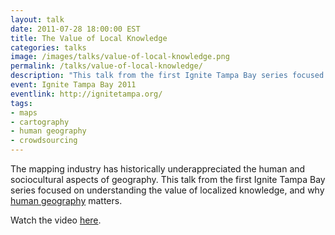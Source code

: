 ```yaml
---
layout: talk
date: 2011-07-28 18:00:00 EST
title: The Value of Local Knowledge
categories: talks
image: /images/talks/value-of-local-knowledge.png
permalink: /talks/value-of-local-knowledge/
description: "This talk from the first Ignite Tampa Bay series focused on understanding the value of localized knowledge, and why human geography matters."
event: Ignite Tampa Bay 2011
eventlink: http://ignitetampa.org/
tags:
- maps
- cartography
- human geography
- crowdsourcing
---
```


The mapping industry has historically underappreciated the human and sociocultural aspects of geography. This talk from the first Ignite Tampa Bay series focused on understanding the value of localized knowledge, and why [human geography](http://en.wikipedia.org/wiki/Human_geography) matters.

<script async class="speakerdeck-embed" data-id="4efcdb997717a3004c00e02d" data-ratio="1.3333333333333333" src="//speakerdeck.com/assets/embed.js"></script>

Watch the video [here](http://www.youtube.com/watch?v=RGXeg7Kzhu4).
